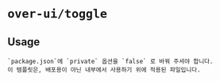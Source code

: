 # `over-ui/toggle`

## Usage

```
`package.json`에 `private` 옵션을 `false` 로 바꿔 주셔야 합니다.
이 템플릿은, 배포용이 아닌 내부에서 사용하기 위에 적용된 파일입니다.
```

